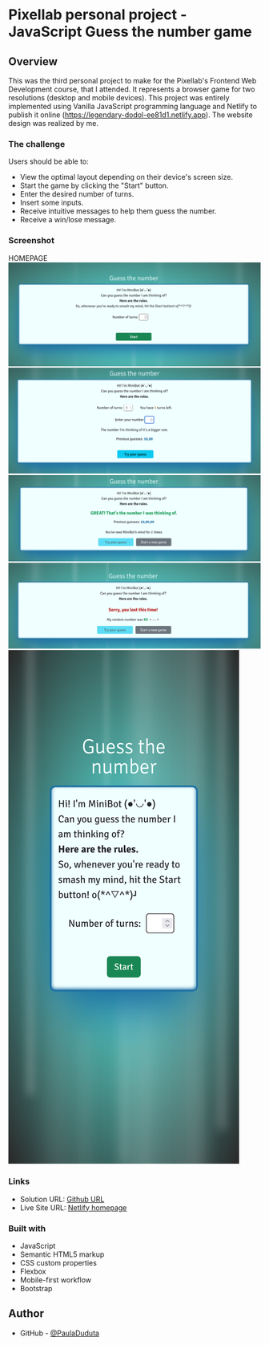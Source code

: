 # Pixellab personal project - JavaScript Guess the number game

## Overview

This was the third personal project to make for the Pixellab's Frontend Web Development course, that I attended. It represents a browser game for two resolutions (desktop and mobile devices). This project was entirely implemented using Vanilla JavaScript programming language and Netlify to publish it online (https://legendary-dodol-ee81d1.netlify.app).
The website design was realized by me.

### The challenge

Users should be able to:

- View the optimal layout depending on their device's screen size.
- Start the game by clicking the "Start" button.
- Enter the desired number of turns.
- Insert some inputs.
- Receive intuitive messages to help them guess the number.
- Receive a win/lose message.

### Screenshot

HOMEPAGE
![Desktop Version](./screenshots/game_firstInteraction.png)
![Desktop Version](./screenshots/game_onGoingGame.png)
![Desktop Version](./screenshots/game_winningMessage.png)
![Desktop Version](./screenshots/game_losingMessage.png)
![Mobile Version](./screenshots/game_mobile.png)

### Links

- Solution URL: [Github URL](https://github.com/PaulaDuduta/js-guess-the-number)
- Live Site URL: [Netlify homepage](https://legendary-dodol-ee81d1.netlify.app)

### Built with

- JavaScript
- Semantic HTML5 markup
- CSS custom properties
- Flexbox
- Mobile-first workflow
- Bootstrap

## Author

- GitHub - [@PaulaDuduta](https://github.com/PaulaDuduta)
